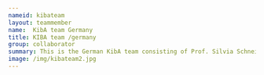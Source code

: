 ```yaml
---
nameid: kibateam
layout: teammember
name:  KibA team Germany
title: KIBA team /germany
group: collaborator
summary: This is the German KibA team consisting of Prof. Silvia Schneider, Karen Krause, Robin Zimmermann
image: /img/kibateam2.jpg
---
```


